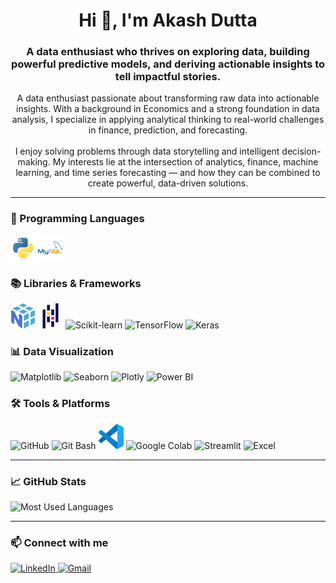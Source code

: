 <h1 align="center">Hi 👋, I'm Akash Dutta</h1>
<h3 align="center">A data enthusiast who thrives on exploring data, building powerful predictive models, and deriving actionable insights to tell impactful stories.</h3>

<p align="center">
A data enthusiast passionate about transforming raw data into actionable insights. With a background in Economics and a strong foundation in data analysis, I specialize in applying analytical thinking to real-world challenges in finance, prediction, and forecasting.<br><br>
I enjoy solving problems through data storytelling and intelligent decision-making. My interests lie at the intersection of analytics, finance, machine learning, and time series forecasting — and how they can be combined to create powerful, data-driven solutions.
</p>

---

<h3 align="left">🧠 Programming Languages</h3>
<p align="left">
  <img src="https://raw.githubusercontent.com/devicons/devicon/master/icons/python/python-original.svg" alt="Python" width="40" height="40"/>
  <img src="https://raw.githubusercontent.com/devicons/devicon/master/icons/mysql/mysql-original-wordmark.svg" alt="SQL" width="40" height="40"/>
</p>

<h3 align="left">📚 Libraries & Frameworks</h3>
<p align="left">
  <img src="https://raw.githubusercontent.com/devicons/devicon/master/icons/numpy/numpy-original.svg" alt="NumPy" width="40" height="40"/>
  <img src="https://raw.githubusercontent.com/devicons/devicon/master/icons/pandas/pandas-original.svg" alt="Pandas" width="40" height="40"/>
  <img src="https://upload.wikimedia.org/wikipedia/commons/0/05/Scikit_learn_logo_small.svg" alt="Scikit-learn" width="40" height="40"/>
  <img src="https://upload.wikimedia.org/wikipedia/commons/2/2d/Tensorflow_logo.svg" alt="TensorFlow" width="40" height="40"/>
  <img src="https://upload.wikimedia.org/wikipedia/commons/a/ae/Keras_logo.svg" alt="Keras" width="40" height="40"/>
</p>

<h3 align="left">📊 Data Visualization</h3>
<p align="left">
  <img src="https://upload.wikimedia.org/wikipedia/commons/8/84/Matplotlib_icon.svg" alt="Matplotlib" width="40" height="40"/>
  <img src="https://seaborn.pydata.org/_images/logo-mark-lightbg.svg" alt="Seaborn" width="40" height="40"/>
  <img src="https://upload.wikimedia.org/wikipedia/commons/8/8a/Plotly-logo.png" alt="Plotly" width="40" height="40"/>
  <img src="https://www.vectorlogo.zone/logos/microsoft_powerbi/microsoft_powerbi-icon.svg" alt="Power BI" width="40" height="40"/>
</p>

<h3 align="left">🛠️ Tools & Platforms</h3>
<p align="left">
  <img src="https://github.githubassets.com/images/modules/logos_page/GitHub-Mark.png" alt="GitHub" width="40" height="40"/>
  <img src="https://upload.wikimedia.org/wikipedia/commons/3/3f/Git_icon.svg" alt="Git Bash" width="40" height="40"/>
  <img src="https://raw.githubusercontent.com/devicons/devicon/master/icons/vscode/vscode-original.svg" alt="VS Code" width="40" height="40"/>
  <img src="https://upload.wikimedia.org/wikipedia/commons/d/d0/Google_Colaboratory_SVG_Logo.svg" alt="Google Colab" width="40" height="40"/>
  <img src="https://streamlit.io/images/brand/streamlit-logo-secondary-colormark-darktext.svg" alt="Streamlit" width="100" height="40"/>
  <img src="https://img.icons8.com/color/48/000000/microsoft-excel-2019--v1.png" alt="Excel" width="40" height="40"/>
</p>

---

<h3 align="left">📈 GitHub Stats</h3>
<p align="left">
  <img src="https://github-readme-stats.vercel.app/api/top-langs?username=Akash-Dutta07&show_icons=true&locale=en&layout=compact" alt="Most Used Languages" />
</p>

---

<h3 align="left">📫 Connect with me</h3>
<p align="left">
  <a href="https://linkedin.com/in/a-dutta-1b72132b8" target="blank">
    <img src="https://cdn.jsdelivr.net/gh/devicons/devicon/icons/linkedin/linkedin-original.svg" alt="LinkedIn" width="40" height="40"/>
  </a>
  <a href="mailto:akasshdutta4840@gmail.com">
    <img src="https://upload.wikimedia.org/wikipedia/commons/4/4e/Gmail_Icon.png" alt="Gmail" width="40" height="40"/>
  </a>
</p>
